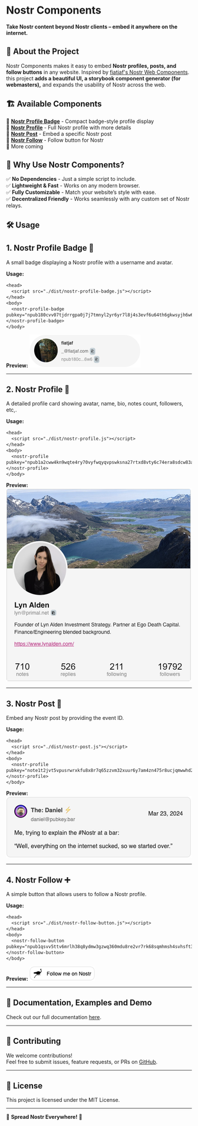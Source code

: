 # Nostr Components

**Take Nostr content beyond Nostr clients – embed it anywhere on the internet.**

## 🚀 About the Project

Nostr Components makes it easy to embed **Nostr profiles, posts, and follow buttons** in any website. Inspired by [fiatjaf's Nostr Web Components](https://unpkg.com/nostr-web-components@0.0.6/demo.html). this project **adds a beautiful UI, a storybook component generator (for webmasters),** and expands the usability of Nostr across the web.

## 🏗️ Available Components

🔹 **[Nostr Profile Badge](#-nostr-profile-badge)** - Compact badge-style profile display  
🔹 **[Nostr Profile](#-nostr-profile)** - Full Nostr profile with more details  
🔹 **[Nostr Post](#-nostr-post)** - Embed a specific Nostr post  
🔹 **[Nostr Follow](#-nostr-follow)** - Follow button for Nostr  
🔹 More coming

## 📌 Why Use Nostr Components?

✅ **No Dependencies** - Just a simple script to include.  
✅ **Lightweight & Fast** - Works on any modern browser.  
✅ **Fully Customizable** - Match your website’s style with ease.  
✅ **Decentralized Friendly** - Works seamlessly with any custom set of Nostr relays.

## 🛠️ Usage

## 1. Nostr Profile Badge 🔖 

A small badge displaying a Nostr profile with a username and avatar.

**Usage:**
```
<head>
  <script src="./dist/nostr-profile-badge.js"></script>
</head>
<body>
  <nostr-profile-badge pubkey="npub180cvv07tjdrrgpa0j7j7tmnyl2yr6yr7l8j4s3evf6u64th6gkwsyjh6w6"></nostr-profile-badge>
</body>
```

**Preview:**
![Preview of profile badge](images/profile-badge-preview.png)

---

## 2. Nostr Profile 👤

A detailed profile card showing avatar, name, bio, notes count, followers, etc,.

**Usage:**

```
<head>
  <script src="./dist/nostr-profile.js"></script>
</head>
<body>
  <nostr-profile pubkey="npub1a2cww4kn9wqte4ry70vyfwqyqvpswksna27rtxd8vty6c74era8sdcw83a"></nostr-profile>
</body>
```

**Preview:**
![Preview of profile](images/profile-preview.png)

---

## 3. Nostr Post 📝 

Embed any Nostr post by providing the event ID.

**Usage:**

```
<head>
  <script src="./dist/nostr-post.js"></script>
</head>
<body>
  <nostr-profile pubkey="note1t2jvt5vpusrwrxkfu8x8r7q65zzvm32xuur6y7am4zn475r8ucjqmwwhd2"></nostr-profile>
</body>
```

**Preview:**
![Preview of post](images/post-preview.png)

---

## 4. Nostr Follow ➕ 

A simple button that allows users to follow a Nostr profile.

**Usage:**

```
<head>
  <script src="./dist/nostr-follow-button.js"></script>
</head>
<body>
  <nostr-follow-button pubkey="npub1qsvv5ttv6mrlh38q8ydmw3gzwq360mdu8re2vr7rk68sqmhmsh4svhsft3"></nostr-follow-button>
</body>
```

**Preview:**
![Preview of follow button](images/follow-button-preview.png)

---

## 📖 Documentation, Examples and Demo

Check out our full documentation [here](https://nostrcomponents.web.app).  

---

## 🤝 Contributing

We welcome contributions!  
Feel free to submit issues, feature requests, or PRs on [GitHub](https://github.com/saiy2k/nostr-components).

---

## 📝 License

This project is licensed under the MIT License.

---
💙 **Spread Nostr Everywhere!** 🚀
